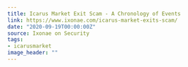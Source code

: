 ```yaml
---
title: Icarus Market Exit Scam - A Chronology of Events
link: https://www.ixonae.com/icarus-market-exits-scam/
date: "2020-09-19T00:00:00Z"
source: Ixonae on Security
tags:
- icarusmarket
image_header: ""
---
```

